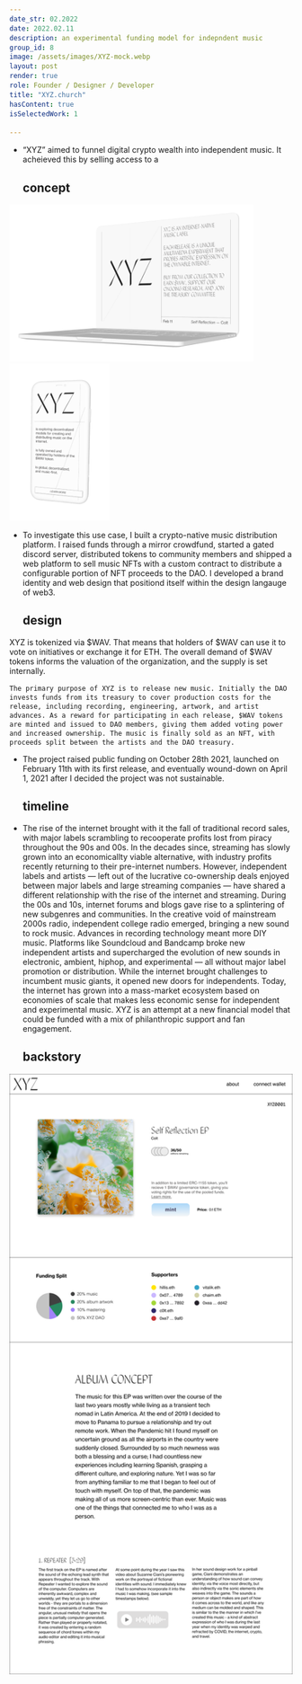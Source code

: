 ```yaml
---
date_str: 02.2022
date: 2022.02.11
description: an experimental funding model for indepndent music
group_id: 8
image: /assets/images/XYZ-mock.webp
layout: post
render: true
role: Founder / Designer / Developer
title: "XYZ.church"
hasContent: true
isSelectedWork: 1

---
```


<ul class="article-list content-width content-offset">
    <li class="home__title-block">
        <div class="item_description">
            <p>
                “XYZ” aimed to funnel digital crypto wealth into independent music. It acheieved this by selling access to a
            </p>
        </div>
        <div class="item_date">
            <h2>concept</h2>
        </div>
    </li>
</ul>

<div class="photo-row content-offset">
    <img style="height: 20em;" src="images/xyz-mock-1.png" />
    <img style="height: 20em;" src="images/xyz-mock-2.png" />
</div>
 
<ul class="article-list content-width content-offset">
    <li class="home__title-block">
        <div class="item_description">
            <p>
                To investigate this use case, I built a crypto-native music distribution platform. I raised funds through a mirror crowdfund, started a gated discord server, distributed tokens to community members and shipped a web platform to sell music NFTs with a custom contract to distribute a configurable portion of NFT proceeds to the DAO.
                I developed a brand identity and web design that positiond itself within the design langauge of web3.
            </p>
        </div>
        <div class="item_date">
            <h2>design</h2>
        </div>
    </li>
</ul>

<p class="content-width content-offset">
    XYZ is tokenized via $WAV. That means that holders of $WAV can use it to vote on initiatives or exchange it for ETH. The overall demand of $WAV tokens informs the valuation of the organization, and the supply is set internally.

    The primary purpose of XYZ is to release new music. Initially the DAO invests funds from its treasury to cover production costs for the release, including recording, engineering, artwork, and artist advances. As a reward for participating in each release, $WAV tokens are minted and issued to DAO members, giving them added voting power and increased ownership. The music is finally sold as an NFT, with proceeds split between the artists and the DAO treasury. 
</p>

<ul class="article-list content-width content-offset">
    <li class="home__title-block">
        <div class="item_description">
            <p>
                The project raised public funding on October 28th 2021, launched on February 11th with its first release, and eventually wound-down on April 1, 2021 after I decided the project was not sustainable. 
            </p>
        </div>
        <div class="item_date">
            <h2>timeline</h2>
        </div>
    </li>
    <li class="home__title-block">
        <div class="item_description">
            <p>
                The rise of the internet brought with it the fall of traditional record sales, with major labels scrambling to recooperate profits lost from piracy throughout the 90s and 00s. In the decades since, streaming has slowly grown into an economicallty viable alternative, with industry profits recently returning to their pre-internet numbers.
                However, independent labels and artists — left out of the lucrative co-ownership deals enjoyed between major labels and large streaming companies —  have shared a different relationship with the rise of the internet and streaming. During the 00s and 10s, internet forums and blogs gave rise to a splintering of new subgenres and communities. In the creative void of mainstream 2000s radio, independent college radio emerged, bringing a new sound to rock music. Advances in recording technology meant more DIY music. Platforms like Soundcloud and Bandcamp broke new independent artists and supercharged the evolution of new sounds in electronic, ambient, hiphop, and experimental — all without major label promotion or distribution.
                While the internet brought challenges to incumbent music giants, it opened new doors for independents. Today, the internet has grown into a mass-market ecosystem based on economies of scale that makes less economic sense for independent and experimental music. XYZ is an attempt at a new financial model that could be funded with a mix of philanthropic support and fan engagement.
            </p>
        </div>
        <div class="item_date">
            <h2>backstory</h2>
        </div>
    </li>
</ul>

<div class="photo-row content-offset" style="">
    <img style="width: 40em;" src="images/XYZ-mint 2.png" />
</div>
